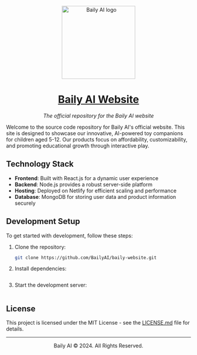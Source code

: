 <p align="center"><img width="200" alt="Baily AI logo" src="https://imgur.com/a/PBuGMn2.png"></p>
<h1 align="center"><a href="https://bailysbox.com/">Baily AI Website</a></h1>
<p align="center"><i>The official repository for the Baily AI website</i></p>

Welcome to the source code repository for Baily AI's official website. This site is designed to showcase our innovative, AI-powered toy companions for children aged 5-12. Our products focus on affordability, customizability, and promoting educational growth through interactive play.

## Technology Stack
- **Frontend**: Built with React.js for a dynamic user experience
- **Backend**: Node.js provides a robust server-side platform
- **Hosting**: Deployed on Netlify for efficient scaling and performance
- **Database**: MongoDB for storing user data and product information securely

## Development Setup
To get started with development, follow these steps:
1. Clone the repository:
   ```bash
   git clone https://github.com/BailyAI/baily-website.git
2. Install dependencies:    
   ```npm install
3. Start the development server:
   ```npm start

## License

This project is licensed under the MIT License - see the [LICENSE.md](LICENSE.md) file for details.

---

<p align="center">Baily AI © 2024. All Rights Reserved.</p>

